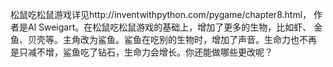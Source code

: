 松鼠吃松鼠游戏详见http://inventwithpython.com/pygame/chapter8.html，
作者是Al Sweigart。在松鼠吃松鼠游戏的基础上，增加了更多的生物，比如虾、
金鱼、贝壳等。主角改为鲨鱼。鲨鱼在吃别的生物时，增加了声音。生命力也不再
是只减不增，鲨鱼吃了钻石，生命力会增长。你还能做哪些更改呢？
